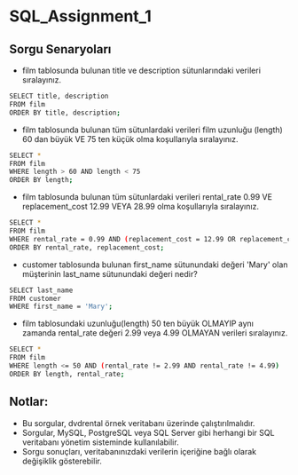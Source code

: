 # SQL_Assignment_1

## Sorgu Senaryoları

* film tablosunda bulunan title ve description sütunlarındaki verileri sıralayınız.

```bash
SELECT title, description
FROM film
ORDER BY title, description;
```

* film tablosunda bulunan tüm sütunlardaki verileri film uzunluğu (length) 60 dan büyük VE 75 ten küçük olma koşullarıyla sıralayınız.

```bash
SELECT *
FROM film
WHERE length > 60 AND length < 75
ORDER BY length;
```

* film tablosunda bulunan tüm sütunlardaki verileri rental_rate 0.99 VE replacement_cost 12.99 VEYA 28.99 olma koşullarıyla sıralayınız.

```bash
SELECT *
FROM film
WHERE rental_rate = 0.99 AND (replacement_cost = 12.99 OR replacement_cost = 28.99)
ORDER BY rental_rate, replacement_cost;
```

* customer tablosunda bulunan first_name sütunundaki değeri 'Mary' olan müşterinin last_name sütunundaki değeri nedir?

```bash
SELECT last_name
FROM customer
WHERE first_name = 'Mary';
```

* film tablosundaki uzunluğu(length) 50 ten büyük OLMAYIP aynı zamanda rental_rate değeri 2.99 veya 4.99 OLMAYAN verileri sıralayınız.

```bash
SELECT *
FROM film
WHERE length <= 50 AND (rental_rate != 2.99 AND rental_rate != 4.99)
ORDER BY length, rental_rate;
```

## Notlar:

* Bu sorgular, dvdrental örnek veritabanı üzerinde çalıştırılmalıdır.
* Sorgular, MySQL, PostgreSQL veya SQL Server gibi herhangi bir SQL veritabanı yönetim sisteminde kullanılabilir.
* Sorgu sonuçları, veritabanınızdaki verilerin içeriğine bağlı olarak değişiklik gösterebilir.